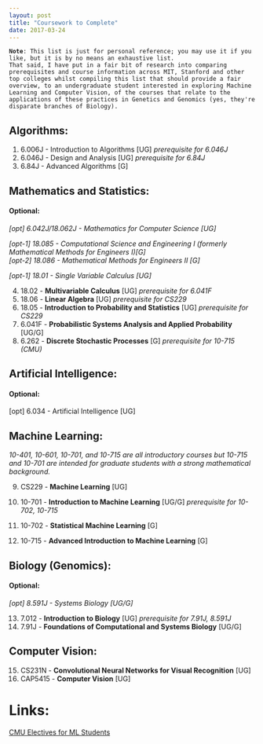 ```yaml
---
layout: post
title: "Coursework to Complete"
date: 2017-03-24
---
```


**`Note`**`: This list is just for personal reference; you may use it if you like, but it is by no means an exhaustive list.`  <br />
`That said, I have put in a fair bit of research into comparing prerequisites and course information across MIT, Stanford and other top colleges whilst compiling this list that should provide a fair overview, to an undergraduate student interested in exploring Machine Learning and Computer Vision, of the courses that relate to the applications of these practices in Genetics and Genomics (yes, they're disparate branches of Biology).`  <br />


## Algorithms:

1. 6.006J - Introduction to Algorithms [UG]  *prerequisite for 6.046J*  <br /> 
2. 6.046J - Design and Analysis [UG]  *prerequisite for 6.84J*  <br /> 
3. 6.84J - Advanced Algorithms [G]  <br /> 


## Mathematics and Statistics:

#### Optional:

*[opt] 6.042J/18.062J - Mathematics for Computer Science [UG]*  <br /> 

*[opt-1] 18.085 - Computational Science and Engineering I (formerly Mathematical Methods for Engineers I)[G]*  <br /> 
*[opt-2] 18.086 - Mathematical Methods for Engineers II [G]*  <br /> 

*[opt-1] 18.01 - Single Variable Calculus [UG]*  <br /> 

4. 18.02 - **Multivariable Calculus** [UG]  *prerequisite for 6.041F*  <br /> 
5. 18.06 - **Linear Algebra** [UG]  *prerequisite for CS229*  <br /> 
6. 18.05 - **Introduction to Probability and Statistics** [UG]  *prerequisite for CS229*  <br /> 
7. 6.041F - **Probabilistic Systems Analysis and Applied Probability** [UG/G]  <br /> 
8. 6.262 - **Discrete Stochastic Processes** [G]  *prerequisite for 10-715 (CMU)*  <br /> 


## Artificial Intelligence:

#### Optional:

[opt] 6.034 - Artificial Intelligence [UG]  <br /> 


## Machine Learning:

*10-401, 10-601, 10-701, and 10-715 are all introductory courses but 10-715 and 10-701 are intended for graduate students with a strong mathematical background.*  <br /> 

9. CS229 - **Machine Learning** [UG]  <br /> 

10. 10-701 - **Introduction to Machine Learning** [UG/G]  *prerequisite for 10-702, 10-715*  <br /> 
11. 10-702 - **Statistical Machine Learning** [G]  <br /> 
12. 10-715 - **Advanced Introduction to Machine Learning** [G]  <br /> 


## Biology (Genomics):

#### Optional:

*[opt] 8.591J - Systems Biology [UG/G]*  <br /> 

13. 7.012 - **Introduction to Biology** [UG]  *prerequisite for 7.91J, 8.591J*  <br /> 
14. 7.91J - **Foundations of Computational and Systems Biology** [UG/G]  <br /> 

## Computer Vision:

15. CS231N - **Convolutional Neural Networks for Visual Recognition** [UG]  <br /> 
16. CAP5415 - **Computer Vision** [UG]  <br /> 

# Links:

[CMU Electives for ML Students](https://www.ml.cmu.edu/current-students/electives-for-ms-students.html)  <br /> 



